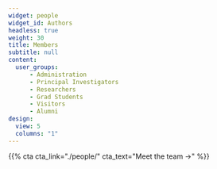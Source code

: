 ```yaml
---
widget: people
widget_id: Authors
headless: true
weight: 30
title: Members
subtitle: null
content:
  user_groups:
      - Administration
      - Principal Investigators
      - Researchers
      - Grad Students
      - Visitors
      - Alumni
design:
  view: 5
  columns: "1"
---
```


{{% cta cta_link="./people/" cta_text="Meet the team →" %}}
